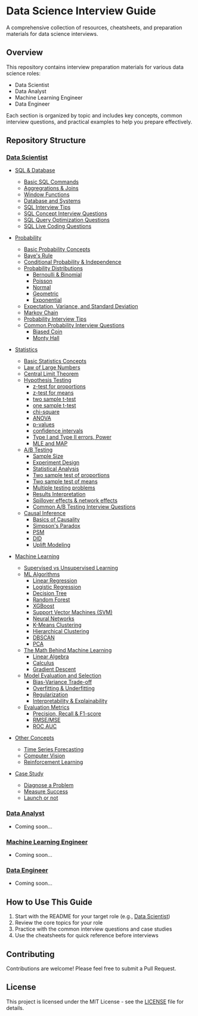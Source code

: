 # Data Science Interview Guide

A comprehensive collection of resources, cheatsheets, and preparation materials for data science interviews.

## Overview

This repository contains interview preparation materials for various data science roles:
- Data Scientist
- Data Analyst
- Machine Learning Engineer
- Data Engineer

Each section is organized by topic and includes key concepts, common interview questions, and practical examples to help you prepare effectively.

## Repository Structure

### [Data Scientist](./Data_Scientist/README.md)
- [SQL & Database](./Data_Scientist/SQL_Database/README.md)
  - [Basic SQL Commands](./Data_Scientist/SQL_Database/Basic_SQL_Commands.md)
  - [Aggregrations & Joins](./Data_Scientist/SQL_Database/Aggregations_Joins.md)
  - [Window Functions](./Data_Scientist/SQL_Database/Window_Functions.md)
  - [Database and Systems](./Data_Scientist/SQL_Database/Database_Systems.md)
  - [SQL Interview Tips](./Data_Scientist/SQL_Database/SQL_Interview_Tips.md)
  - [SQL Concept Interview Questions](./Data_Scientist/SQL_Database/SQL_Concept_Questions.md)
  - [SQL Query Optimization Questions](./Data_Scientist/SQL_Database/SQL_Query_Optimization.md)
  - [SQL Live Coding Questions](./Data_Scientist/SQL_Database/SQL_Live_Coding_Questions.md)

- [Probability](./Data_Scientist/Probability/README.md)
  - [Basic Probability Concepts](./Data_Scientist/Probability/Basic_Concepts.md)
  - [Baye's Rule](./Data_Scientist/Probability/bayes_rule.md)
  - [Conditional Probability & Independence](./Data_Scientist/Probability/Conditional_Probability.md)
  - [Probability Distributions](./Data_Scientist/Probability/Probability_Distributions/README.md)
    - [Bernoulli & Binomial](./Data_Scientist/Probability/Probability_Distributions/Bernoulli_Binomial.md)
    - [Poisson](./Data_Scientist/Probability/Probability_Distributions/Poisson.md)
    - [Normal](./Data_Scientist/Probability/Probability_Distributions/Normal.md)
    - [Geometric](./Data_Scientist/Probability/Probability_Distributions/Geometric.md)
    - [Exponential](./Data_Scientist/Probability/Probability_Distributions/Exponential.md)
  - [Expectation, Variance, and Standard Deviation](./Data_Scientist/Probability/Expectation_Variance.md)
  - [Markov Chain](./Data_Scientist/Probability/Markov_Chain.md)
  - [Probability Interview Tips](./Data_Scientist/Probability/Interview_Tips.md)
  - [Common Probability Interview Questions](./Data_Scientist/Probability/Common_Questions/README.md)
    - [Biased Coin](./Data_Scientist/Probability/Common_Questions/Biased_Coin.md)
    - [Monty Hall](./Data_Scientist/Probability/Common_Questions/Monty_Hall.md)

- [Statistics](./Data_Scientist/Statistics/README.md)
  - [Basic Statistics Concepts](./Data_Scientist/Statistics/Basic_Concepts.md)
  - [Law of Large Numbers](./Data_Scientist/Statistics/Law_of_Large_Numbers.md)
  - [Central Limit Theorem](./Data_Scientist/Statistics/Central_Limit_Theorem.md)
  - [Hypothesis Testing](./Data_Scientist/Statistics/Hypothesis_Testing/README.md)
    - [z-test for proportions](./Data_Scientist/Statistics/Hypothesis_Testing/Z_Test_Proportions.md)
    - [z-test for means](./Data_Scientist/Statistics/Hypothesis_Testing/Z_Test_Means.md)
    - [two sample t-test](./Data_Scientist/Statistics/Hypothesis_Testing/Two_Sample_T_Test.md)
    - [one sample t-test](./Data_Scientist/Statistics/Hypothesis_Testing/One_Sample_T_Test.md)
    - [chi-square](./Data_Scientist/Statistics/Hypothesis_Testing/Chi_Square.md)
    - [ANOVA](./Data_Scientist/Statistics/Hypothesis_Testing/ANOVA.md)
    - [p-values](./Data_Scientist/Statistics/Hypothesis_Testing/P_Values.md)
    - [confidence intervals](./Data_Scientist/Statistics/Hypothesis_Testing/Confidence_Intervals.md)
    - [Type I and Type II errors, Power](./Data_Scientist/Statistics/Hypothesis_Testing/Type_I_II_Errors.md)
    - [MLE and MAP](./Data_Scientist/Statistics/Hypothesis_Testing/MLE_MAP.md)
  - [A/B Testing](./Data_Scientist/Statistics/AB_Testing/README.md)
    - [Sample Size](./Data_Scientist/Statistics/AB_Testing/Sample_Size.md)
    - [Experiment Design](./Data_Scientist/Statistics/AB_Testing/Experiment_Design.md)
    - [Statistical Analysis](./Data_Scientist/Statistics/AB_Testing/Statistical_Analysis.md)
    - [Two sample test of proportions](./Data_Scientist/Statistics/AB_Testing/Two_Sample_Proportions.md)
    - [Two sample test of means](./Data_Scientist/Statistics/AB_Testing/Two_Sample_Means.md)
    - [Multiple testing problems](./Data_Scientist/Statistics/AB_Testing/Multiple_Testing.md)
    - [Results Interpretation](./Data_Scientist/Statistics/AB_Testing/Results_Interpretation.md)
    - [Spillover effects & network effects](./Data_Scientist/Statistics/AB_Testing/Spillover_Network_Effects.md)
    - [Common A/B Testing Interview Questions](./Data_Scientist/Statistics/AB_Testing/Common_Questions.md)
  - [Causal Inference](./Data_Scientist/Statistics/Causal_Inference/README.md)
    - [Basics of Causality](./Data_Scientist/Statistics/Causal_Inference/Basics.md)
    - [Simpson's Paradox](./Data_Scientist/Statistics/Causal_Inference/Simpsons_Paradox.md)
    - [PSM](./Data_Scientist/Statistics/Causal_Inference/PSM.md)
    - [DID](./Data_Scientist/Statistics/Causal_Inference/DID.md)
    - [Uplift Modeling](./Data_Scientist/Statistics/Causal_Inference/Uplift_Modeling.md)

- [Machine Learning](./Data_Scientist/Machine_Learning/README.md)
  - [Supervised vs Unsupervised Learning](./Data_Scientist/Machine_Learning/Supervised_Unsupervised.md)
  - [ML Algorithms](./Data_Scientist/Machine_Learning/ML_Algorithms/README.md)
    - [Linear Regression](./Data_Scientist/Machine_Learning/ML_Algorithms/Linear_Regression.md)
    - [Logistic Regression](./Data_Scientist/Machine_Learning/ML_Algorithms/Logistic_Regression.md)
    - [Decision Tree](./Data_Scientist/Machine_Learning/ML_Algorithms/Decision_Tree.md)
    - [Random Forest](./Data_Scientist/Machine_Learning/ML_Algorithms/Random_Forest.md)
    - [XGBoost](./Data_Scientist/Machine_Learning/ML_Algorithms/XGBoost.md)
    - [Support Vector Machines (SVM)](./Data_Scientist/Machine_Learning/ML_Algorithms/SVM.md)
    - [Neural Networks](./Data_Scientist/Machine_Learning/ML_Algorithms/Neural_Networks.md)
    - [K-Means Clustering](./Data_Scientist/Machine_Learning/ML_Algorithms/K_Means.md)
    - [Hierarchical Clustering](./Data_Scientist/Machine_Learning/ML_Algorithms/Hierarchical_Clustering.md)
    - [DBSCAN](./Data_Scientist/Machine_Learning/ML_Algorithms/DBSCAN.md)
    - [PCA](./Data_Scientist/Machine_Learning/ML_Algorithms/PCA.md)
  - [The Math Behind Machine Learning](./Data_Scientist/Machine_Learning/Math/README.md)
    - [Linear Algebra](./Data_Scientist/Machine_Learning/Math/Linear_Algebra.md)
    - [Calculus](./Data_Scientist/Machine_Learning/Math/Calculus.md)
    - [Gradient Descent](./Data_Scientist/Machine_Learning/Math/Gradient_Descent.md)
  - [Model Evaluation and Selection](./Data_Scientist/Machine_Learning/Model_Evaluation/README.md)
    - [Bias-Variance Trade-off](./Data_Scientist/Machine_Learning/Model_Evaluation/Bias_Variance.md)
    - [Overfitting & Underfitting](./Data_Scientist/Machine_Learning/Model_Evaluation/Overfitting_Underfitting.md)
    - [Regularization](./Data_Scientist/Machine_Learning/Model_Evaluation/Regularization.md)
    - [Interpretability & Explainability](./Data_Scientist/Machine_Learning/Model_Evaluation/Interpretability.md)
  - [Evaluation Metrics](./Data_Scientist/Machine_Learning/Evaluation_Metrics/README.md)
    - [Precision, Recall & F1-score](./Data_Scientist/Machine_Learning/Evaluation_Metrics/Precision_Recall_F1.md)
    - [RMSE/MSE](./Data_Scientist/Machine_Learning/Evaluation_Metrics/RMSE_MSE.md)
    - [ROC AUC](./Data_Scientist/Machine_Learning/Evaluation_Metrics/ROC_AUC.md)

- [Other Concepts](./Data_Scientist/Other_Concepts/README.md)
  - [Time Series Forecasting](./Data_Scientist/Other_Concepts/Time_Series.md)
  - [Computer Vision](./Data_Scientist/Other_Concepts/Computer_Vision.md)
  - [Reinforcement Learning](./Data_Scientist/Other_Concepts/Reinforcement_Learning.md)

- [Case Study](./Data_Scientist/Case_Study/README.md)
  - [Diagnose a Problem](./Data_Scientist/Case_Study/Diagnose_Problem.md)
  - [Measure Success](./Data_Scientist/Case_Study/Measure_Success.md)
  - [Launch or not](./Data_Scientist/Case_Study/Launch_Decision.md)

### [Data Analyst](./Data_Analyst/README.md)
- Coming soon...

### [Machine Learning Engineer](./Machine_Learning_Engineer/README.md)
- Coming soon...

### [Data Engineer](./Data_Engineer/README.md)
- Coming soon...

## How to Use This Guide

1. Start with the README for your target role (e.g., [Data Scientist](./Data_Scientist/README.md))
2. Review the core topics for your role
3. Practice with the common interview questions and case studies
4. Use the cheatsheets for quick reference before interviews

## Contributing

Contributions are welcome! Please feel free to submit a Pull Request.

## License

This project is licensed under the MIT License - see the [LICENSE](LICENSE) file for details.
